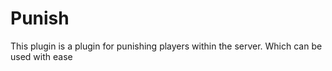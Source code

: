 # Punish
This plugin is a plugin for punishing players within the server. Which can be used with ease
